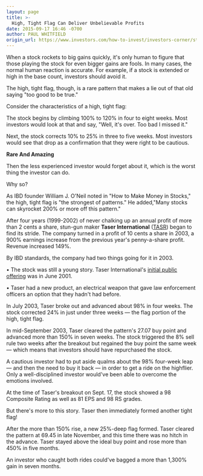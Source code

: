 ```yaml
---
layout: page
title: >-
  High, Tight Flag Can Deliver Unbelievable Profits
date: 2015-09-17 16:46 -0700
author: PAUL WHITFIELD
origin_url: https://www.investors.com/how-to-invest/investors-corner/stock-patterns-that-work
---
```





When a stock rockets to big gains quickly, it's only human to figure that those playing the stock for even bigger gains are fools. In many cases, the normal human reaction is accurate. For example, if a stock is extended or high in the base count, investors should avoid it.


The high, tight flag, though, is a rare pattern that makes a lie out of that old saying "too good to be true."


Consider the characteristics of a high, tight flag:


The stock begins by climbing 100% to 120% in four to eight weeks. Most investors would look at that and say, "Well, it's over. Too bad I missed it."


Next, the stock corrects 10% to 25% in three to five weeks. Most investors would see that drop as a confirmation that they were right to be cautious.


**Rare And Amazing**


Then the less experienced investor would forget about it, which is the worst thing the investor can do.


Why so?


As IBD founder William J. O'Neil noted in "How to Make Money in Stocks," the high, tight flag is "the strongest of patterns." He added,"Many stocks can skyrocket 200% or more off this pattern."


After four years (1999-2002) of never chalking up an annual profit of more than 2 cents a share, stun-gun maker **Taser International** ([TASR](https://research.investors.com/quote.aspx?symbol=TASR)) began to find its stride. The company turned in a profit of 10 cents a share in 2003, a 900% earnings increase from the previous year's penny-a-share profit. Revenue increased 149%.


By IBD standards, the company had two things going for it in 2003.


• The stock was still a young story. Taser International's [initial public offering](http://news.investors.com/iponews.htm) was in June 2001.


• Taser had a new product, an electrical weapon that gave law enforcement officers an option that they hadn't had before.


In July 2003, Taser broke out and advanced about 98% in four weeks. The stock corrected 24% in just under three weeks — the flag portion of the high, tight flag.


In mid-September 2003, Taser cleared the pattern's 27.07 buy point and advanced more than 150% in seven weeks. The stock triggered the 8% sell rule two weeks after the breakout but regained the buy point the same week — which means that investors should have repurchased the stock.


A cautious investor had to put aside qualms about the 98% four-week leap — and then the need to buy it back — in order to get a ride on the highflier. Only a well-disciplined investor would've been able to overcome the emotions involved.


At the time of Taser's breakout on Sept. 17, the stock showed a 98 Composite Rating as well as 81 EPS and 98 RS grades.


But there's more to this story. Taser then immediately formed another tight flag!


After the more than 150% rise, a new 25%-deep flag formed. Taser cleared the pattern at 69.45 in late November, and this time there was no hitch in the advance. Taser stayed above the ideal buy point and rose more than 450% in five months.


An investor who caught both rides could've bagged a more than 1,300% gain in seven months.




